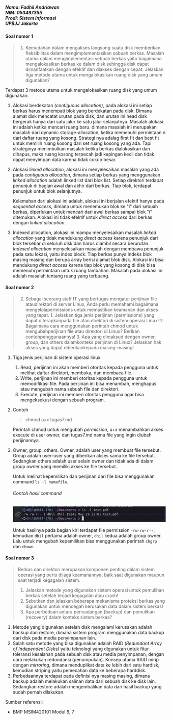 ##### Nama: Fadhil Andriawan <br/> NIM: 053497355 <br> Prodi: Sistem Informasi <br> UPBJJ Jakarta

#### Soal nomor 1
> 1. Kemudahan dalam mengakses langsung suatu disk memberikan fleksibilitas dalam mengimplementasikan sebuah berkas. Masalah utama dalam mengimplementasi sebuah berkas yaitu bagaimana mengalokasikan berkas ke dalam disk sehingga disk dapat dimanfaatkan dengan efektif dan diakses dengan cepat. Jelaskan tiga metode utama untuk mengalokasikan ruang disk yang umum digunakan?

Terdapat 3 metode utama untuk mengalokasikan ruang disk yang umum digunakan:
1. Alokasi berdekatan *(contiguous allocation)*, pada alokasi ini setiap berkas harus menempati blok yang berdekatan pada disk. Dimana alamat disk mencatat urutan pada disk, dan urutan ini head disk bergerak hanya dari satu jalur ke satu jalur selanjutnya.
   Masalah alokasi ini adalah ketika mencari ruang baru. dimana masalah ini merupakan masalah dari dynamic storage-allocation, ketika memenuhi permintaan n dari daftar ruang yang kosong. Strategi nya adalag first fit dan best fit untuk memilih ruang kosong dari set ruang kosong yang ada. Tapi strateginya menimbulkan masalah ketika berkas dialokasikan dan dihapus, maka ruang kosong terpecah jadi kepingan kecil dan tidak dapat menyimpan data karena tidak cukup besar.
2. Alokasi *linked allocation*, alokasi ini menyelesaikan masalah yang ada pada *contiguous allocation*, dimana setiap berkas yang menggunakan *linked allocation* adalah linked list dari blok list. Setiap direktori terdapat penunjuk di bagian awal dan akhir dari berkas. Tiap blok, terdapat penunjuk untuk blok selanjutnya.
   
   Kelemahan dari alokasi ini adalah, alokasi ini berjalan efektif hanya pada *sequential access*, dimana untuk menemukan blok ke "i" dari sebuah berkas, diperlukan untuk mencari dari awal berkas sampai blok "i" ditemukan. Alokasi ini tidak efektif untuk *direct access* dari berkas dengan *linked allocation*.

3. Indexed allocation, alokasi ini mampu menyelesaikan masalah *linked allocation* yang tidak mendukung *direct access* karena penunjuk dari blok tersebar di seluruh disk dan harus diambil secara berurutan. *Indexed allocation* menyelesaikan masalah dengan membawa penunjuk pada satu lokasi, yaitu index block.
   Tiap berkas punya indeks blok masing masing dan berupa array berisi alamat blok disk. Alokasi ini bisa mendukung *direct access* karena tiap blok yang kosong di disk bisa memenuhi permintaan untuk ruang tambahan. Masalah pada alokasi ini adalah masalah tentang ruang yang terbuang.
   
#### Soal nomor 2
> 2. Sebagai seorang staff IT yang bertugas mengatur perijinan file ataudirektori di server Linux, Anda perlu memahami bagaimana mengelolapermissions untuk memastikan keamanan dan akses yang tepat.
     1. Jelaskan tiga jenis perijinan (permissions) yang dapat diterapkanpada file atau direktori di sistem operasi Linux!
     2. Bagaimana cara menggunakan perintah chmod untuk mengubahperijinan file atau direktori di Linux? Berikan contohpenggunaannya!
     3. Apa yang dimaksud dengan owner, group, dan others dalamkonteks perijinan di Linux? Jelaskan hak akses yang dapat diberikankepada masing-masing!

1. Tiga jenis perijinan di sistem operasi linux:
   1. Read, perijinan ini akan memberi otoritas kepada pengguna untuk melihat daftar direktori, membuka, dan membaca file.
   2. Write, perijinan ini memberi otoritas kepada pengguna untuk memodifikasi file. Pada perijinan ini bisa menambah, menghapus atau mengubah nama sebuah file dan direktori.
   3. Execute, perijinan ini memberi otoritas pengguna agar bisa mengeksekusi dengan sebuah program.
2. Contoh
   > chmod u+x tugas7.md
   
   Perintah chmod untuk mengubah *permission*, u+x menambahkan akses execute di user owner, dan tugas7.md nama file yang ingin diubah perijinannya.

3. Owner, group, others.
Owner, adalah user yang membuat file tersebut. Group adalah user-user yang diberikan akses sama ke file tersebut. Sedangkan others adalah user selain owner dan tidak ada di dalam group owner yang memiliki akses ke file tersebut.

   Untuk melihat kepemilikan dan perijinan dari file bisa menggunakan command `ls -l namafile`. 

   ###### Contoh hasil command
   <img src="../assets/Screenshot from 2025-05-27 10-33-33.png">

   Untuk hasilnya pada bagian kiri terdapat file permission `-rw-rw-r--`, kemudian `dhil` pertama adalah owner, `dhil` kedua adalah group owner. Lalu untuk mengubah kepemilikan bisa menggunakan perintah `chgrp` dan `chown`.

#### Soal nomor 3
> Berkas dan direktori merupakan komponen penting dalam sistem operasi yang perlu dijaga keamanannya, baik saat digunakan maupun saat terjadi kegagalan sistem.
> 1. Jelaskan metode yang digunakan sistem operasi untuk pemulihan berkas setelah terjadi kegagalan atau crash!
> 2. Sebutkan dan jelaskan beberapa mekanisme proteksi berkas yang digunakan untuk mencegah kerusakan data dalam sistem berkas!
> 3. Apa perbedaan antara pencadangan (backup) dan pemulihan (recovery) dalam konteks sistem berkas?

1. Metode yang digunakan setelah disk mengalami kerusakan adalah backup dan restore, dimana sistem program menggunakan data backup dari disk pada media penyimpanan lain.
2. Salah satu metode yang bisa digunakan adalah RAID *(Redundant Array of Independent Disks)* yaitu teknologi yang digunakan untuk fitur toleransi kesalahan pada sebuah disk atau media penyimpanan, dengan cara melakukan redundansi (penumpukan).
   Konsep utama RAID mirip dengan *mirroring*, dimana menduplikat data ke lebih dari satu hardisk, kemudian striping yaitu pemecahan data ke beberapa harddisk.
3. Perbedaannya terdapat pada definisi nya masing masing, dimana backup adalah melakukan salinan data dari sebuah disk ke disk lain. Sedangkan restore adalah mengembalikan data dari hasil backup yang sudah pernah dilakukan.

Sumber referensi:
- BMP MSIM420101 Modul 6, 7